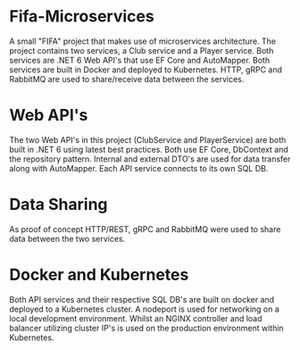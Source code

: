 # Fifa-Microservices
A small "FIFA" project that makes use of microservices architecture. The project contains two services, a Club service and a Player service. Both services are .NET 6 Web API's that use EF Core and AutoMapper. Both services are built in Docker and deployed to Kubernetes. HTTP, gRPC and RabbitMQ are used to share/receive data between the services.
# Web API's
The two Web API's in this project (ClubService and PlayerService) are both built in .NET 6 using latest best practices. Both use EF Core, DbContext and the repository pattern. Internal and external DTO's are used for data transfer along with AutoMapper. Each API service connects to its own SQL DB.
# Data Sharing
As proof of concept HTTP/REST, gRPC and RabbitMQ were used to share data between the two services.
# Docker and Kubernetes
Both API services and their respective SQL DB's are built on docker and deployed to a Kubernetes cluster. 
A nodeport is used for networking on a local development environment. Whilst an NGINX controller and load balancer utilizing cluster IP's is used on the production environment within Kubernetes.
